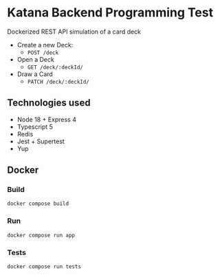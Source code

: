 
#  Katana Backend Programming Test

Dockerized REST API simulation of a card deck

- Create a new Deck:
	- `POST /deck`
- Open a Deck
    - `GET /deck/:deckId/`
- Draw a Card
    - `PATCH /deck/:deckId/`


## Technologies used
- Node 18 + Express 4
- Typescript 5
- Redis
- Jest + Supertest
- Yup

## Docker
### Build
`docker compose build`

### Run
`docker compose run app`

### Tests
`docker compose run tests`